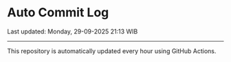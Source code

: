# Auto Commit Log

Last updated: Monday, 29-09-2025 21:13 WIB

---

This repository is automatically updated every hour using GitHub Actions.
